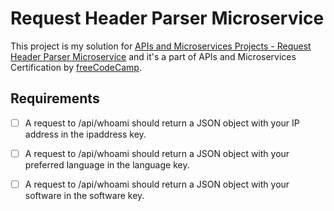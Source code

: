 # Request Header Parser Microservice

This project is my solution for [APIs and Microservices Projects - Request Header Parser Microservice] 
and it's a part of APIs and Microservices Certification by [freeCodeCamp].

## Requirements

- [ ] A request to /api/whoami should return a JSON object with your IP address in the ipaddress key.

- [ ] A request to /api/whoami should return a JSON object with your preferred language in the language key.

- [ ] A request to /api/whoami should return a JSON object with your software in the software key.


[APIs and Microservices Projects - Request Header Parser Microservice]: https://www.freecodecamp.org/learn/apis-and-microservices/apis-and-microservices-projects/request-header-parser-microservice

[freeCodeCamp]: https://www.freecodecamp.org/